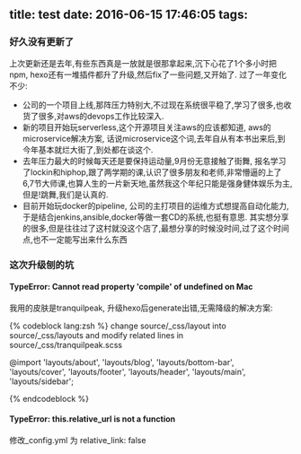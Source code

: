 title: test
date: 2016-06-15 17:46:05
tags:
---

<!-- toc -->



### 好久没有更新了
上次更新还是去年,有些东西真是一放就是很那拿起来,沉下心花了1个多小时把npm, hexo还有一堆插件都升了升级,然后fix了一些问题,又开始了.
过了一年变化不少:
<!-- more -->
- 公司的一个项目上线,那阵压力特别大,不过现在系统很平稳了,学习了很多,也收货了很多,对aws的devops工作比较深入.
- 新的项目开始玩serverless,这个开源项目关注aws的应该都知道, aws的microservice解决方案, 话说microservice这个词,去年自从有本书出来后,到今年基本就烂大街了,到处都在谈这个.
- 去年压力最大的时候每天还是要保持运动量,9月份无意接触了街舞, 报名学习了lockin和hiphop,跟了两学期的课,认识了很多朋友和老师,非常懵逼的上了6,7节大师课,也算人生的一片新天地,虽然我这个年纪只能是强身健体娱乐为主,但是!跳舞,我们是认真的.
- 目前开始玩docker的pipeline, 公司的主打项目的运维方式想提高自动化能力,于是结合jenkins,ansible,docker等做一套CD的系统,也挺有意思.
其实想分享的很多,但是往往过了这村就没这个店了,最想分享的时候没时间,过了这个时间点,也不一定能写出来什么东西


### 这次升级刨的坑
#### TypeError: Cannot read property 'compile' of undefined on Mac 
我用的皮肤是tranquilpeak, 升级hexo后generate出错,无需降级的解决方案: 

{% codeblock lang:zsh %}
change source/_css/layout into source/_css/layouts and modify related lines in source/_css/tranquilpeak.scss

@import
    'layouts/about',
    'layouts/blog',
    'layouts/bottom-bar',
    'layouts/cover',
    'layouts/footer',
    'layouts/header',
    'layouts/main',
    'layouts/sidebar';
    
{% endcodeblock %}

#### TypeError: this.relative_url is not a function
修改_config.yml 为 relative_link: false
